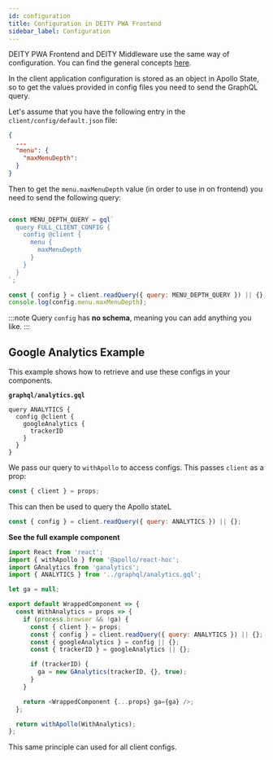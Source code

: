 ```yaml
---
id: configuration
title: Configuration in DEITY PWA Frontend
sidebar_label: Configuration
---
```


DEITY PWA Frontend and DEITY Middleware use the same way of configuration. You can find the general concepts [here](../server-v3/configuration).

In the client application configuration is stored as an object in Apollo State, so to get the values provided in config files you need to send the GraphQL query.

Let's assume that you have the following entry in the `client/config/default.json` file:

```json
{
  ...
  "menu": {
    "maxMenuDepth":  
  }
}

```

Then to get the `menu.maxMenuDepth` value (in order to use in on frontend) you need to send the following query:

```js

const MENU_DEPTH_QUERY = gql`
  query FULL_CLIENT_CONFIG {
    config @client {
      menu {
        maxMenuDepth
      }
    }
  }
`;

const { config } = client.readQuery({ query: MENU_DEPTH_QUERY }) || {};
console.log(config.menu.maxMenuDepth);
```

:::note 
Query `config` has **no schema**, meaning you can add anything you like.
:::


## Google Analytics Example

This example shows how to retrieve and use these configs in your components.


**`graphql/analytics.gql`**
```gql
query ANALYTICS {
  config @client {
    googleAnalytics {
      trackerID
    }
  }
}
```
We pass our query to `withApollo` to access configs. This passes `client` as a prop:

```js
const { client } = props;
```

This can then be used to query the Apollo stateL

```js
const { config } = client.readQuery({ query: ANALYTICS }) || {};
```


**See the full example component**
```js
import React from 'react';
import { withApollo } from '@apollo/react-hoc';
import GAnalytics from 'ganalytics';
import { ANALYTICS } from '../graphql/analytics.gql';

let ga = null;

export default WrappedComponent => {
  const WithAnalytics = props => {
    if (process.browser && !ga) {
      const { client } = props;
      const { config } = client.readQuery({ query: ANALYTICS }) || {};
      const { googleAnalytics } = config || {};
      const { trackerID } = googleAnalytics || {};

      if (trackerID) {
        ga = new GAnalytics(trackerID, {}, true);
      }
    }

    return <WrappedComponent {...props} ga={ga} />;
  };

  return withApollo(WithAnalytics);
};
```

This same principle can used for all client configs.
